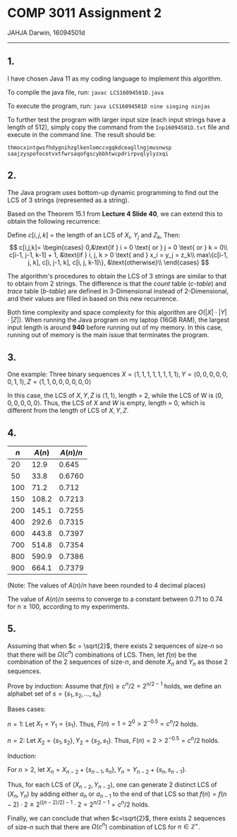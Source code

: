 # COMP 3011 Assignment 2

JAHJA Darwin, 16094501d

---

## 1.

I have chosen Java 11 as my coding language to implement this algorithm.

To compile the java file, run: `javac LCS16094501D.java`

To execute the program, run: `java LCS16094501D nine singing ninjas`

To further test the program with larger input size (each input strings have a length of 512), simply copy the command from the `Inp16094501D.txt` file and execute in the command line. The result should be:

```
thmocxintgwsfhdygnihzglkenlomccvgqkdceagllngjmusnwsp
saajzyspofocotvxtfwrsaqofgscybbhtwcpdrirpvqlylyzxqi
```

## 2.

The Java program uses bottom-up dynamic programming to find out the LCS of 3 strings (represented as a string).

Based on the Theorem 15.1 from **Lecture 4 Slide 40**, we can extend this to obtain the following recurrence:

Define $c[i,j,k]$ = the length of an LCS of $X_i$, $Y_j$ and $Z_k$, Then:
$$
    c[i,j,k]= 
\begin{cases}
    0,&\text{if } i = 0 \text{ or } j = 0 \text{ or } k = 0\\
    c[i-1, j-1, k-1] + 1, &\text{if } i, j, k > 0 \text{ and } x_i = y_j = z_k\\
    max\{c[i-1, j, k], c[i, j-1, k], c[i, j, k-1]\}, &\text{otherwise}\\
\end{cases}
$$

The algorithm's procedures to obtain the LCS of 3 strings are similar to that to obtain from 2 strings. The difference is that the *count* table (*c-table*) and *trace* table (*b-table*) are defined in 3-Dimensional instead of 2-Dimensional, and their values are filled in based on this new recurrence.

Both time complexity and space complexity for this algorithm are $O(|X|\cdot|Y|\cdot|Z|)$. When running the Java program on my laptop (16GB RAM), the largest input length is around **940** before running out of my memory. In this case, running out of memory is the main issue that terminates the program.

## 3.

One example: Three binary sequences $X = \langle 1,1,1,1,1,1,1,1\rangle, Y = \langle 0,0,0,0,0,0,1,1\rangle, Z = \langle 1,1,0,0,0,0,0,0\rangle$

In this case, the LCS of $X, Y, Z$ is $\langle 1,1\rangle$, length = 2, while the LCS of W is $\langle 0,0,0,0,0,0\rangle$. Thus, the LCS of $X \text{ and }W$ is empty, length = 0, which is different from the length of LCS of $X, Y, Z$.

## 4.

| $n$ | $A(n)$ | $A(n)/n$ |
|-----|--------|----------|
| 20  | 12.9   | 0.645    |
| 50  | 33.8   | 0.6760   |
| 100 | 71.2   | 0.712    |
| 150 | 108.2  | 0.7213   |
| 200 | 145.1  | 0.7255   |
| 400 | 292.6  | 0.7315   |
| 600 | 443.8  | 0.7397   |
| 700 | 514.8  | 0.7354   |
| 800 | 590.9  | 0.7386   |
| 900 | 664.1  | 0.7379   |

(Note: The values of $A(n)/n$ have been rounded to 4 decimal places)

The value of $A(n)/n$ seems to converge to a constant between 0.71 to 0.74 for $n \geq 100$, according to my experiments.

## 5.

Assuming that when $c = \sqrt{2}$, there exists 2 sequences of size-$n$ so that there will be $\Omega(c^n)$ combinations of LCS. Then, let $f(n)$ be the combination of the 2 sequences of size-$n$, and denote $X_n$ and $Y_n$ as those 2 sequences.

Prove by induction: Assume that $f(n) \geq c^n/2 = 2^{n/2 - 1}$ holds, we define an alphabet set of $s = \{s_1,s_2,...,s_n\}$

Bases cases:

$n = 1$: Let $X_1 = Y_1 = \{s_1\}$. Thus, $F(n) = 1 = 2^0 > 2^{-0.5} = c^n/2$ holds.

$n = 2$: Let $X_2 = \{s_1, s_2\}, Y_2 = \{s_2, s_1\}$. Thus, $F(n) = 2 > 2^{-0.5} = c^n/2$ holds.

Induction: 

For $n > 2$, let $X_n = X_{n-2} + \{s_{n-1}, s_n\}, Y_n = Y_{n-2} + \{s_n,s_{n-1}\}$.

Thus, for each LCS of $(X_{n-2}, Y_{n-2})$, one can generate 2 distinct LCS of $(X_n,Y_n)$ by adding either $a_n$ or $a_{n-1}$ to the end of that LCS so that $f(n) = f(n-2) \cdot 2 \geq 2^{((n-2)/2)-1} \cdot 2= 2^{n/2-1} = c^n/2$ holds.

Finally, we can conclude that when $c=\sqrt{2}$, there exists 2 sequences of size-$n$ such that there are $\Omega(c^n)$ combination of LCS for $n \in\mathbb{Z^+}$.
